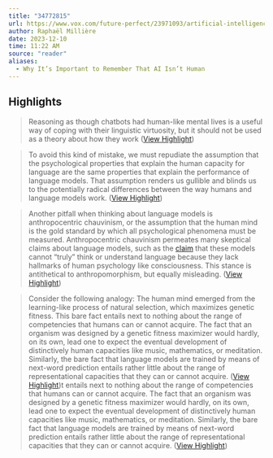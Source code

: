 ```yaml
---
title: "34772815"
url: https://www.vox.com/future-perfect/23971093/artificial-intelligence-chatgpt-language-mind-understanding
author: Raphaël Millière
date: 2023-12-10
time: 11:22 AM
source: "reader"
aliases:
  - Why It’s Important to Remember That AI Isn’t Human
---
```

## Highlights
> Reasoning as though chatbots had human-like mental lives is a useful way of coping with their linguistic virtuosity, but it should not be used as a theory about how they work ([View Highlight](https://read.readwise.io/read/01hgfqw7e0ps2nj2r8mn9nvz7w))

> To avoid this kind of mistake, we must repudiate the assumption that the psychological properties that explain the human capacity for language are the same properties that explain the performance of language models. That assumption renders us gullible and blinds us to the potentially radical differences between the way humans and language models work. ([View Highlight](https://read.readwise.io/read/01hgfqypzjssv3tw02s5zvtk08))

> Another pitfall when thinking about language models is anthropocentric chauvinism, or the assumption that the human mind is the gold standard by which all psychological phenomena must be measured. Anthropocentric chauvinism permeates many skeptical claims about language models, such as the [claim](https://theconversation.com/chatgpt-cant-think-consciousness-is-something-entirely-different-to-todays-ai-204823) that these models cannot “truly” think or understand language because they lack hallmarks of human psychology like consciousness. This stance is antithetical to anthropomorphism, but equally misleading. ([View Highlight](https://read.readwise.io/read/01hgfr0g8z0z5r2s2ysvnq5x9n))

> Consider the following analogy: The human mind emerged from the learning-like process of natural selection, which maximizes genetic fitness. This bare fact entails next to nothing about the range of competencies that humans can or cannot acquire. The fact that an organism was designed by a genetic fitness maximizer would hardly, on its own, lead one to expect the eventual development of distinctively human capacities like music, mathematics, or meditation. Similarly, the bare fact that language models are trained by means of next-word prediction entails rather little about the range of representational capacities that they can or cannot acquire. ([View Highlight](https://read.readwise.io/read/01hgfr7q9mx4qdeazqh1m9cqjm))t entails next to nothing about the range of competencies that humans can or cannot acquire. The fact that an organism was designed by a genetic fitness maximizer would hardly, on its own, lead one to expect the eventual development of distinctively human capacities like music, mathematics, or meditation. Similarly, the bare fact that language models are trained by means of next-word prediction entails rather little about the range of representational capacities that they can or cannot acquire. ([View Highlight](https://read.readwise.io/read/01hgfr7q9mx4qdeazqh1m9cqjm))